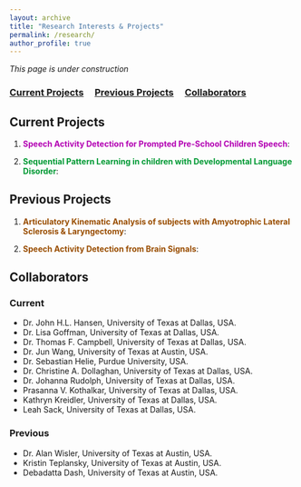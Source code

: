 ```yaml
---
layout: archive
title: "Research Interests & Projects"
permalink: /research/
author_profile: true
---
```


*This page is under construction*

### [Current Projects](#current-projects) &nbsp;&nbsp;&nbsp; [Previous Projects](#previous-projects)  &nbsp;&nbsp;&nbsp; [Collaborators](#collaborators) 

Current Projects
------

1. **<font color='#b300b3'>Speech Activity Detection for Prompted Pre-School Children Speech</font>**:

2. **<font color='#009933'>Sequential Pattern Learning in children with Developmental Language Disorder</font>**:


Previous Projects
------

1. **<font color='#994d00'>Articulatory Kinematic Analysis of subjects with Amyotrophic Lateral Sclerosis & Laryngectomy</font>**: 

2. **<font color='#994d00'>Speech Activity Detection from Brain Signals</font>**: 


Collaborators
------

### Current 

* Dr. John H.L. Hansen, University of Texas at Dallas, USA.
* Dr. Lisa Goffman, University of Texas at Dallas, USA.
* Dr. Thomas F. Campbell, University of Texas at Dallas, USA.
* Dr. Jun Wang, University of Texas at Austin, USA.
* Dr. Sebastian Helie, Purdue University, USA. 
* Dr. Christine A. Dollaghan, University of Texas at Dallas, USA. 
* Dr. Johanna Rudolph, University of Texas at Dallas, USA. 
* Prasanna V. Kothalkar, University of Texas at Dallas, USA.
* Kathryn Kreidler, University of Texas at Dallas, USA.
* Leah Sack, University of Texas at Dallas, USA.

### Previous 
* Dr. Alan Wisler, University of Texas at Austin, USA.
* Kristin Teplansky, University of Texas at Austin, USA.
* Debadatta Dash, University of Texas at Austin, USA.
